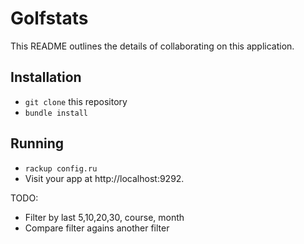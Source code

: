# Golfstats

This README outlines the details of collaborating on this application.

## Installation

* `git clone` this repository
* `bundle install`

## Running

* `rackup config.ru`
* Visit your app at http://localhost:9292.


TODO:
* Filter by last 5,10,20,30, course, month
* Compare filter agains another filter